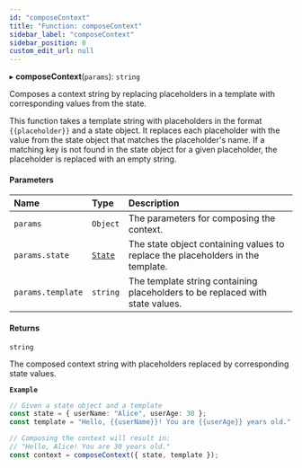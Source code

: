 ```yaml
---
id: "composeContext"
title: "Function: composeContext"
sidebar_label: "composeContext"
sidebar_position: 0
custom_edit_url: null
---
```


▸ **composeContext**(`params`): `string`

Composes a context string by replacing placeholders in a template with corresponding values from the state.

This function takes a template string with placeholders in the format `{{placeholder}}` and a state object.
It replaces each placeholder with the value from the state object that matches the placeholder's name.
If a matching key is not found in the state object for a given placeholder, the placeholder is replaced with an empty string.

#### Parameters

| Name              | Type                              | Description                                                                     |
| :---------------- | :-------------------------------- | :------------------------------------------------------------------------------ |
| `params`          | `Object`                          | The parameters for composing the context.                                       |
| `params.state`    | [`State`](../interfaces/State.md) | The state object containing values to replace the placeholders in the template. |
| `params.template` | `string`                          | The template string containing placeholders to be replaced with state values.   |

#### Returns

`string`

The composed context string with placeholders replaced by corresponding state values.

**`Example`**

```ts
// Given a state object and a template
const state = { userName: "Alice", userAge: 30 };
const template = "Hello, {{userName}}! You are {{userAge}} years old.";

// Composing the context will result in:
// "Hello, Alice! You are 30 years old."
const context = composeContext({ state, template });
```
